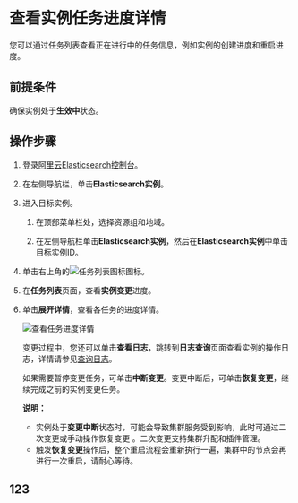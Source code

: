 # 查看实例任务进度详情

您可以通过任务列表查看正在进行中的任务信息，例如实例的创建进度和重启进度。

## 前提条件

确保实例处于**生效中**状态。

## 操作步骤

1.  登录[阿里云Elasticsearch控制台](https://elasticsearch.console.aliyun.com/#/home)。

2.  在左侧导航栏，单击**Elasticsearch实例**。

3.  进入目标实例。

    1.  在顶部菜单栏处，选择资源组和地域。

    2.  在左侧导航栏单击**Elasticsearch实例**，然后在**Elasticsearch实例**中单击目标实例ID。

4.  单击右上角的![任务列表图标](https://static-aliyun-doc.oss-accelerate.aliyuncs.com/assets/img/zh-CN/4187659951/p59966.png)图标。

5.  在**任务列表**页面，查看**实例变更**进度。

6.  单击**展开详情**，查看各任务的进度详情。

    ![查看任务进度详情](https://static-aliyun-doc.oss-accelerate.aliyuncs.com/assets/img/zh-CN/4187659951/p59968.png)

    变更过程中，您还可以单击**查看日志**，跳转到**日志查询**页面查看实例的操作日志，详情请参见[查询日志](/cn.zh-CN/Elasticsearch/查询日志.md)。

    如果需要暂停变更任务，可单击**中断变更**。变更中断后，可单击**恢复变更**，继续完成之前的实例变更任务。

    **说明：**

    -   实例处于**变更中断**状态时，可能会导致集群服务受到影响，此时可通过二次变更或手动操作恢复变更 。二次变更支持集群升配和插件管理。
    -   触发**恢复变更**操作后，整个重启流程会重新执行一遍，集群中的节点会再进行一次重启，请耐心等待。

## 123

